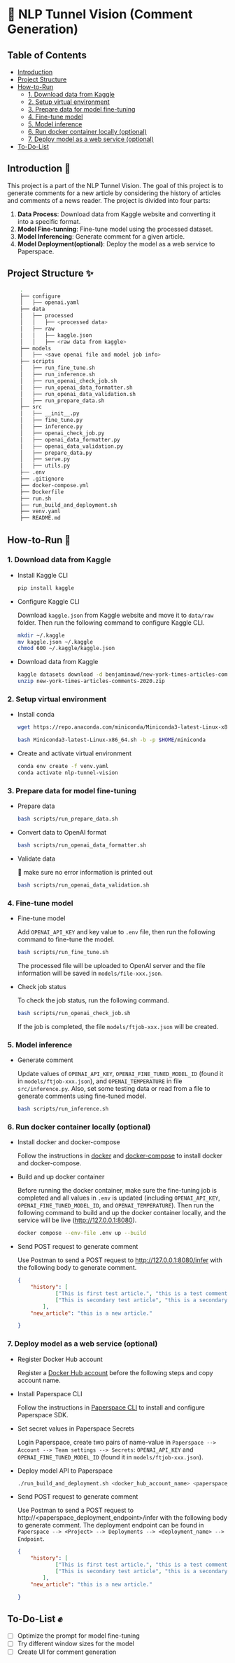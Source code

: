 #  🙈 NLP Tunnel Vision (Comment Generation)

## Table of Contents
- [Introduction](#introduction-)
- [Project Structure](#project-structure-)
- [How-to-Run](#how-to-run-)
    - [1. Download data from Kaggle](#1-download-data-from-kaggle)
    - [2. Setup virtual environment](#2-setup-virtual-environment)
    - [3. Prepare data for model fine-tuning](#3-prepare-data-for-model-fine-tuning)
    - [4. Fine-tune model](#4-fine-tune-model)
    - [5. Model inference](#5-model-inference)
    - [6. Run docker container locally (optional)](#6-run-docker-container-locally-optional)
    - [7. Deploy model as a web service (optional)](#7-deploy-model-as-a-web-service-optional)
- [To-Do-List](#to-do-list-)

## Introduction 📖
This project is a part of the NLP Tunnel Vision. The goal of this project is to generate comments for a new article by considering the history of articles and comments of a news reader. The project is divided into four parts:

1. **Data Process**: Download data from Kaggle website and converting it into a specific format.
2. **Model Fine-tunning**: Fine-tune model using the processed dataset.
3. **Model Inferencing**: Generate comment for a given article.
4. **Model Deployment(optional)**: Deploy the model as a web service to Paperspace.

## Project Structure ✨

```bash
    .   
    ├── configure
    │   ├── openai.yaml
    ├── data
    │   ├── processed
    │   │   ├── <processed data>
    │   ├── raw
    │   │   ├── kaggle.json
    │   │   ├── <raw data from kaggle>
    ├── models
    │   ├── <save openai file and model job info>
    ├── scripts
    │   ├── run_fine_tune.sh
    │   ├── run_inference.sh
    │   ├── run_openai_check_job.sh
    │   ├── run_openai_data_formatter.sh
    │   ├── run_openai_data_validation.sh
    │   ├── run_prepare_data.sh
    ├── src
    │   ├── __init__.py
    │   ├── fine_tune.py
    │   ├── inference.py
    │   ├── openai_check_job.py
    │   ├── openai_data_formatter.py
    │   ├── openai_data_validation.py
    │   ├── prepare_data.py
    │   ├── serve.py
    │   ├── utils.py
    ├── .env
    ├── .gitignore
    ├── docker-compose.yml
    ├── Dockerfile
    ├── run.sh
    ├── run_build_and_deployment.sh
    ├── venv.yaml
    ├── README.md
```

## How-to-Run 🚦
### 1. Download data from Kaggle
* Install Kaggle CLI
    ```bash
    pip install kaggle
    ``` 

* Configure Kaggle CLI

    Download `kaggle.json` from Kaggle website and move it to `data/raw` folder. Then run the following command to configure Kaggle CLI.

    ```bash
    mkdir ~/.kaggle
    mv kaggle.json ~/.kaggle
    chmod 600 ~/.kaggle/kaggle.json
    ```
* Download data from Kaggle

    ```bash 
    kaggle datasets download -d benjaminawd/new-york-times-articles-comments-2020
    unzip new-york-times-articles-comments-2020.zip
    ```

### 2. Setup virtual environment

* Install conda
    ```bash
    wget https://repo.anaconda.com/miniconda/Miniconda3-latest-Linux-x86_64.sh
    
    bash Miniconda3-latest-Linux-x86_64.sh -b -p $HOME/miniconda
    ```
* Create and activate virtual environment
    ```bash
    conda env create -f venv.yaml
    conda activate nlp-tunnel-vision
    ```

### 3. Prepare data for model fine-tuning
* Prepare data
    ```bash
    bash scripts/run_prepare_data.sh
    ```
* Convert data to OpenAI format
    ```bash
    bash scripts/run_openai_data_formatter.sh
    ```
* Validate data

    🚨 make sure no error information is printed out
    ```bash
    bash scripts/run_openai_data_validation.sh
    ```

### 4. Fine-tune model
* Fine-tune model

    Add `OPENAI_API_KEY` and key value to `.env` file, then run the following command to fine-tune the model.
    ```bash
    bash scripts/run_fine_tune.sh
    ```
    The processed file will be uploaded to OpenAI server and the file information will be saved in `models/file-xxx.json`.
* Check job status

    To check the job status, run the following command.
    ```bash
    bash scripts/run_openai_check_job.sh
    ```
    If the job is completed, the file `models/ftjob-xxx.json` will be created.

### 5. Model inference
* Generate comment

    Update values of `OPENAI_API_KEY`, `OPENAI_FINE_TUNED_MODEL_ID` (found it in `models/ftjob-xxx.json`), and `OPENAI_TEMPERATURE` in file `src/inference.py`. Also, set some testing data or read from a file to generate comments using fine-tuned model.
    ```bash
    bash scripts/run_inference.sh
    ```

### 6. Run docker container locally (optional)
* Install docker and docker-compose

    Follow the instructions in [docker](https://docs.docker.com/engine/install/ubuntu/) and [docker-compose](https://docs.docker.com/compose/install/) to install docker and docker-compose.

* Build and up docker container

    Before running the docker container, make sure the fine-tuning job is completed and all values in `.env` is updated (including `OPENAI_API_KEY`, `OPENAI_FINE_TUNED_MODEL_ID`, and `OPENAI_TEMPERATURE`). Then run the following command to build and up the docker container locally, and the service will be live (http://127.0.0.1:8080).

    ```bash
    docker compose --env-file .env up --build
    ```
* Send POST request to generate comment

    Use Postman to send a POST request to http://127.0.0.1:8080/infer with the following body to generate comment.
    ```json
    {
        "history": [
                ["This is first test article.", "this is a test comment."],
                ["This is secondary test article", "this is a secondary test comment."]
            ],
        "new_article": "this is a new article."

    }
    ```

### 7. Deploy model as a web service (optional)
* Register Docker Hub account

    Register a [Docker Hub account](https://hub.docker.com/signup) before the following steps and copy account name.

* Install Paperspace CLI

    Follow the instructions in [Paperspace CLI](https://docs.paperspace.com/gradient/cli/) to install and configure Paperspace SDK.

* Set secret values in Paperspace Secrets

    Login Paperspace, create two pairs of name-value in `Paperspace --> Account --> Team settings --> Secrets`: `OPENAI_API_KEY` and `OPENAI_FINE_TUNED_MODEL_ID` (found it in `models/ftjob-xxx.json`).

* Deploy model API to Paperspace

    ```bash
    ./run_build_and_deployment.sh <docker_hub_account_name> <paperspace_api_key> <paperspace_project_id>
    ```

* Send POST request to generate comment

    Use Postman to send a POST request to http://<paperspace_deployment_endpoint>/infer with the following body to generate comment. The deployment endpoint can be found in `Paperspace --> <Project> --> Deployments --> <deployment_name> --> Endpoint`.
    ```json
    {
        "history": [
                ["This is first test article.", "this is a test comment."],
                ["This is secondary test article", "this is a secondary test comment."]
            ],
        "new_article": "this is a new article."

    }
    ```



## To-Do-List ✊
- [ ] Optimize the prompt for model fine-tuning
- [ ] Try different window sizes for the model
- [ ] Create UI for comment generation